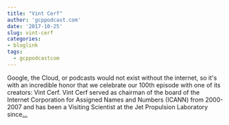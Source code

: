 ```yaml
---
title: "Vint Cerf"
author: 'gcppodcast.com'
date: '2017-10-25'
slug: vint-cerf
categories:
- bloglink
tags:
  - gcppodcastcom
---
```


Google, the Cloud, or podcasts would not exist without the internet, so it's with an incredible honor that we celebrate our 100th episode with one of its creators: Vint Cerf. Vint Cerf served as chairman of the board of the Internet Corporation for Assigned Names and Numbers (ICANN) from 2000-2007 and has been a Visiting Scientist at the Jet Propulsion Laboratory since[... <i class="fas fa-external-link-alt"></i>](https://www.gcppodcast.com/post/episode-100-vint-cerf/)


